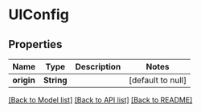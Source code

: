 # UIConfig
## Properties

| Name | Type | Description | Notes |
|------------ | ------------- | ------------- | -------------|
| **origin** | **String** |  | [default to null] |

[[Back to Model list]](../README.md#documentation-for-models) [[Back to API list]](../README.md#documentation-for-api-endpoints) [[Back to README]](../README.md)

